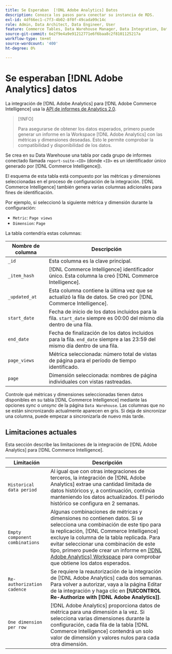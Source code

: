 ```yaml
---
title: Se Esperaban  [!DNL Adobe Analytics] Datos
description: Conozca los pasos para conectar su instancia de RDS.
exl-id: 4df66ec1-c7f3-4b02-8f0f-49cada99c14c
role: Admin, Data Architect, Data Engineer, User
feature: Commerce Tables, Data Warehouse Manager, Data Integration, Data Import/Export
source-git-commit: 6e2f9e4a9e91212771e6f6baa8c2f8101125217a
workflow-type: tm+mt
source-wordcount: '400'
ht-degree: 0%

---
```


# Se esperaban [!DNL Adobe Analytics] datos

La integración de [!DNL Adobe Analytics] para [!DNL Adobe Commerce Intelligence] usa la [API de informes de Analytics 2.0](https://developer.adobe.com/analytics-apis/docs/2.0/#!AdobeDocs/analytics-2.0-apis/master/README.md).

>[!INFO]
>
>Para asegurarse de obtener los datos esperados, primero puede generar un informe en la Workspace [!DNL Adobe Analytics] con las métricas y dimensiones deseadas. Esto le permite comprobar la compatibilidad y disponibilidad de los datos.

Se crea en su Data Warehouse una tabla por cada grupo de informes conectado llamada `report-suite-<ID>` (donde `<ID>` es un identificador único generado por [!DNL Commerce Intelligence]).

El esquema de esta tabla está compuesto por las métricas y dimensiones seleccionadas en el proceso de configuración de la integración. [!DNL Commerce Intelligence] también genera varias columnas adicionales para fines de identificación.

Por ejemplo, si seleccionó la siguiente métrica y dimensión durante la configuración:
- `Metric`: `Page views`
- `Dimension`: `Page`

La tabla contendría estas columnas:

| Nombre de columna | Descripción |
| --- | --- |
| `_id` | Esta columna es la clave principal. |
| `_item_hash` | [!DNL Commerce Intelligence] identificador único. Esta columna la creó [!DNL Commerce Intelligence]. |
| `_updated_at` | Esta columna contiene la última vez que se actualizó la fila de datos. Se creó por [!DNL Commerce Intelligence]. |
| `start_date` | Fecha de inicio de los datos incluidos para la fila. `start_date` siempre es 00:00 del mismo día dentro de una fila. |
| `end_date` | Fecha de finalización de los datos incluidos para la fila. `end_date` siempre a las 23:59 del mismo día dentro de una fila. |
| `page_views` | Métrica seleccionada: número total de vistas de página para el período de tiempo identificado. |
| `page` | Dimensión seleccionada: nombres de página individuales con vistas rastreadas. |

Controle qué métricas y dimensiones seleccionadas tienen datos disponibles en su tabla [!DNL Commerce Intelligence] mediante las opciones *sync* o *unsync* de la página `Data Warehouse`. Las columnas que no se están sincronizando actualmente aparecen en gris. Si deja de sincronizar una columna, puede empezar a sincronizarla de nuevo más tarde.

## Limitaciones actuales

Esta sección describe las limitaciones de la integración de [!DNL Adobe Analytics] para [!DNL Commerce Intelligence].

| Limitación | Descripción |
| --- | --- |
| `Historical data period` | Al igual que con otras integraciones de terceros, la integración de [!DNL Adobe Analytics] extrae una cantidad limitada de datos históricos y, a continuación, continúa manteniendo los datos actualizados. El periodo histórico se configura en 2 semanas. |
| `Empty component combinations` | Algunas combinaciones de métricas y dimensiones no contienen datos. Si se selecciona una combinación de este tipo para la replicación, [!DNL Commerce Intelligence] excluye la columna de la tabla replicada. Para evitar seleccionar una combinación de este tipo, primero puede crear un informe en [[!DNL Adobe Analytics] Workspace](https://experienceleague.adobe.com/docs/analytics/analyze/analysis-workspace/home.html) para comprobar que obtiene los datos esperados. |
| `Re-authorization cadence` | Se requiere la reautorización de la integración de [!DNL Adobe Analytics] cada dos semanas. Para volver a autorizar, vaya a la página Editar de la integración y haga clic en **[!UICONTROL Re-Authorize with [!DNL Adobe Analytics]]**. |
| `One dimension per row` | [!DNL Adobe Analytics] proporciona datos de métrica para una dimensión a la vez. Si selecciona varias dimensiones durante la configuración, cada fila de la tabla [!DNL Commerce Intelligence] contendrá un solo valor de dimensión y valores nulos para cada otra dimensión. |

